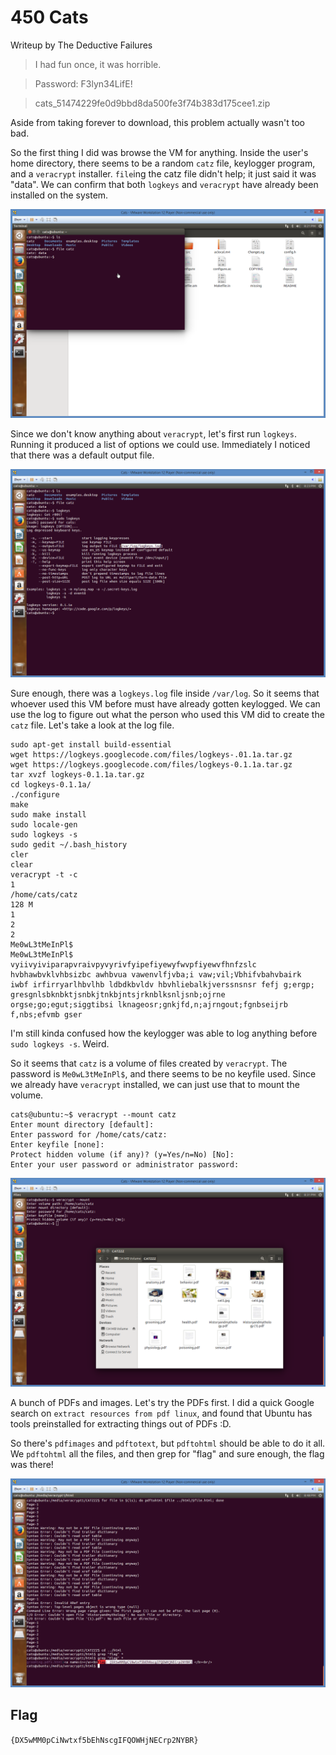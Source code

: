 # 450 Cats

Writeup by The Deductive Failures

> I had fun once, it was horrible.

> Password: F3lyn34LifE!

> cats_51474229fe0d9bbd8da500fe3f74b383d175cee1.zip

Aside from taking forever to download, this problem actually wasn't too bad.

So the first thing I did was browse the VM for anything. Inside the user's home directory, there seems to be a random `catz` file, keylogger program, and a `veracrypt` installer. `file`ing the catz file didn't help; it just said it was "data". We can confirm that both `logkeys` and `veracrypt` have already been installed on the system.

![cats1.png](files/cats1.png)

Since we don't know anything about `veracrypt`, let's first run `logkeys`. Running it produced a list of options we could use. Immediately I noticed that there was a default output file.

![cats2.png](files/cats2.png)

Sure enough, there was a `logkeys.log` file inside `/var/log`. So it seems that whoever used this VM before must have already gotten keylogged. We can use the log to figure out what the person who used this VM did to create the `catz` file. Let's take a look at the log file.

```
sudo apt-get install build-essential
wget https://logkeys.googlecode.com/files/logkeys-.01.1a.tar.gz
wget https://logkeys.googlecode.com/files/logkeys-0.1.1a.tar.gz
tar xvzf logkeys-0.1.1a.tar.gz
cd logkeys-0.1.1a/
./configure
make
sudo make install
sudo locale-gen
sudo logkeys -s
sudo gedit ~/.bash_history
cler
clear
veracrypt -t -c
1
/home/cats/catz
128 M
1
2
2
Me0wL3tMeInPl$
Me0wL3tMeInPl$
vyiivyiviparapvraivpyvyrivfyipefiyewyfwvpfiyewvfhnfzslc hvbhawbvklvhbsizbc awhbvua vawenvlfjvba;i vaw;vil;Vbhifvbahvbairk  iwbf irfirryarlhbvlhb ldbdkbvldv hbvhliebalkjverssnsnsr fefj g;ergp; gresgnlsbknbktjsnbkjtnkbjntsjrknblksnljsnb;ojrne orgse;go;egut;siggtibsi lknageosr;gnkjfd,n;ajrngout;fgnbseijrb f,nbs;efvmb gser
```

I'm still kinda confused how the keylogger was able to log anything before `sudo logkeys -s`. Weird.

So it seems that `catz` is a volume of files created by `veracrypt`. The password is `Me0wL3tMeInPl$`, and there seems to be no keyfile used. Since we already have `veracrypt` installed, we can just use that to mount the volume.

```
cats@ubuntu:~$ veracrypt --mount catz
Enter mount directory [default]:
Enter password for /home/cats/catz:
Enter keyfile [none]:
Protect hidden volume (if any)? (y=Yes/n=No) [No]:
Enter your user password or administrator password:
```

![cats3.png](files/cats3.png)

A bunch of PDFs and images. Let's try the PDFs first. I did a quick Google search on `extract resources from pdf linux`, and found that Ubuntu has tools preinstalled for extracting things out of PDFs :D.

So there's `pdfimages` and `pdftotext`, but `pdftohtml` should be able to do it all. We `pdftohtml` all the files, and then grep for "flag" and sure enough, the flag was there!

![cats4.png](files/cats4.png)

## Flag

`{DX5wMM0pCiNwtxf5bEhNscgIFQOWHjNECrp2NYBR}`

